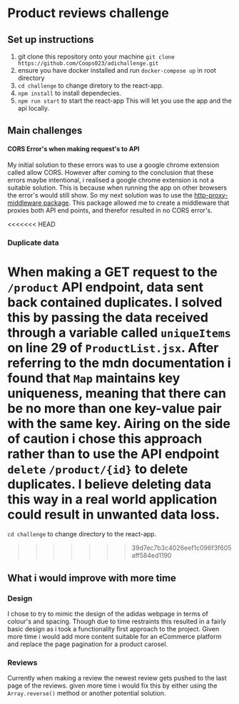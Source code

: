 # Product reviews challenge

## Set up instructions

1. git clone this repository onto your machine
`git clone https://github.com/Coops023/adichallenge.git`
2. ensure you have docker installed and run `docker-compose up` in root directory 
3. `cd challenge` to change diretory to the react-app.
4. `npm install` to install dependecies. 
5. `npm run start` to start the react-app
This will let you use the app and the api locally.

## Main challenges

#### CORS Error's when making request's to API
My initial solution to these errors was to use a google chrome extension called allow CORS. However after coming to the conclusion that these errors maybe intentional, i realised a google chrome extension is not a suitable solution. This is because when running the app on other browsers the error's would still show. So my next solution was to use the [http-proxy-middleware package](https://www.npmjs.com/package/http-proxy-middleware#install). This package allowed me to create a middleware that proxies both API end points, and therefor resulted in no CORS error's.

<<<<<<< HEAD
### Duplicate data
When making a GET request to the `/product` API endpoint, data sent back contained duplicates. I solved this by passing the data received through a variable called `uniqueItems` on line 29 of `ProductList.jsx`. 
After referring to the mdn documentation i found that `Map` maintains key uniqueness, meaning that there can be no more than one key-value pair with the same key. Airing on the side of caution i chose this approach rather than to use the API endpoint `delete` `/product/{id}` to delete duplicates. I believe deleting data this way in a real world application could result in unwanted data loss.
=======
`cd challenge` to change directory to the react-app.
>>>>>>> 39d7ec7b3c4026eef1c096f3f605aff584ed1190

## What i would improve with more time

### Design
I chose to try to mimic the design of the adidas webpage in terms of colour's and spacing. Though due to time restraints this resulted in a fairly basic design as i took a functionality first approach to the project. Given more time i would add more content suitable for an eCommerce platform and replace the page pagination for a product carosel.

### Reviews
Currently when making a review the newest review gets pushed to the last page of the reviews. given more time i would fix this by either using the `Array.reverse()` method or another potential solution.

